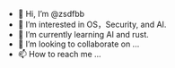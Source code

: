 
- 👋 Hi, I’m @zsdfbb
- 👀 I’m interested in OS，Security, and AI.
- 🌱 I’m currently learning AI and rust.
- 💞️ I’m looking to collaborate on ...
- 📫 How to reach me ...

<!---
zsdfbb/zsdfbb is a ✨ special ✨ repository because its `README.md` (this file) appears on your GitHub profile.
You can click the Preview link to take a look at your changes.
--->
